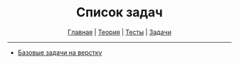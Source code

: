 <div align="center">

# Список задач

[Главная](https://github.com/M0n0mah/css)
|
[Теория](/theory/README.md)
|
[Тесты](/tests/README.md)
|
[Задачи](/tasks/README.md)

</div>

---


- [Базовые задачи на верстку](./init.md)

